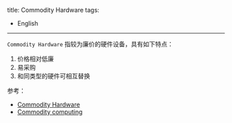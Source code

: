 title: Commodity Hardware
tags:
- English
---

`Commodity Hardware` 指较为廉价的硬件设备，具有如下特点：

1. 价格相对低廉
2. 易采购
3. 和同类型的硬件可相互替换

参考：

- [Commodity Hardware](https://www.suse.com/suse-defines/definition/commodity-hardware/)
- [Commodity computing](https://en.wikipedia.org/wiki/Commodity_computing)
